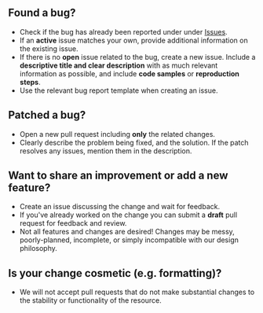 ## Found a bug?
- Check if the bug has already been reported under under [Issues](https://github.com/atoshit/at_core/issues).
- If an **active** issue matches your own, provide additional information on the existing issue.
- If there is no **open** issue related to the bug, create a new issue. Include a **descriptive title and clear description** with as much relevant information as possible, and include **code samples** or **reproduction steps**.
- Use the relevant bug report template when creating an issue.

## Patched a bug?
- Open a new pull request including **only** the related changes.
- Clearly describe the problem being fixed, and the solution. If the patch resolves any issues, mention them in the description.

## Want to share an improvement or add a new feature?
- Create an issue discussing the change and wait for feedback.
- If you've already worked on the change you can submit a **draft** pull request for feedback and review.
- Not all features and changes are desired! Changes may be messy, poorly-planned, incomplete, or simply incompatible with our design philosophy.

## Is your change cosmetic (e.g. formatting)?
- We will not accept pull requests that do not make substantial changes to the stability or functionality of the resource.
